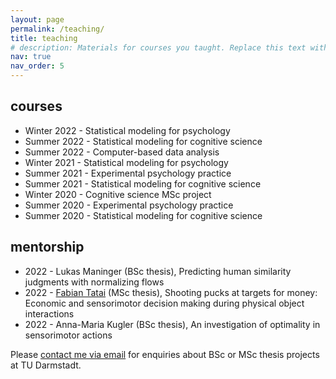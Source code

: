 ```yaml
---
layout: page
permalink: /teaching/
title: teaching
# description: Materials for courses you taught. Replace this text with your description.
nav: true
nav_order: 5
---
```


## courses
- Winter 2022 - Statistical modeling for psychology
- Summer 2022 - Statistical modeling for cognitive science
- Summer 2022 - Computer-based data analysis
- Winter 2021 - Statistical modeling for psychology
- Summer 2021 - Experimental psychology practice
- Summer 2021 - Statistical modeling for cognitive science
- Winter 2020 - Cognitive science MSc project
- Summer 2020 - Experimental psychology practice
- Summer 2020 - Statistical modeling for cognitive science

## mentorship
- 2022 - Lukas Maninger (BSc thesis), Predicting human similarity judgments with normalizing flows
- 2022 - [Fabian Tatai](https://scholar.google.com/citations?user=bc97h3EAAAAJ&hl=en&oi=ao) (MSc thesis), Shooting pucks at targets for money: Economic and sensorimotor decision making during physical object interactions
- 2022 - Anna-Maria Kugler (BSc thesis), An investigation of optimality in sensorimotor actions

Please [contact me via email](dominik.straub@tu-darmstadt.de) for enquiries about BSc or MSc thesis projects at TU Darmstadt.